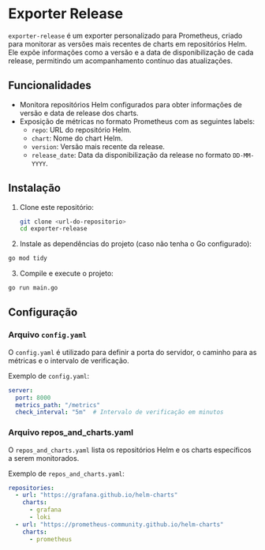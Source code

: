 # Exporter Release

`exporter-release` é um exporter personalizado para Prometheus, criado para monitorar as versões mais recentes de charts em repositórios Helm. Ele expõe informações como a versão e a data de disponibilização de cada release, permitindo um acompanhamento contínuo das atualizações.

## Funcionalidades

- Monitora repositórios Helm configurados para obter informações de versão e data de release dos charts.
- Exposição de métricas no formato Prometheus com as seguintes labels:
  - `repo`: URL do repositório Helm.
  - `chart`: Nome do chart Helm.
  - `version`: Versão mais recente da release.
  - `release_date`: Data da disponibilização da release no formato `DD-MM-YYYY`.

## Instalação

1. Clone este repositório:

   ```bash
   git clone <url-do-repositorio>
   cd exporter-release
   ```

2.	Instale as dependências do projeto (caso não tenha o Go configurado):
   ```bash
   go mod tidy
   ```

3.	Compile e execute o projeto:
   ```bash
   go run main.go
   ```


## Configuração

### Arquivo `config.yaml`

O `config.yaml` é utilizado para definir a porta do servidor, o caminho para as métricas e o intervalo de verificação.

Exemplo de `config.yaml`:

```yaml
server:
  port: 8000
  metrics_path: "/metrics"
  check_interval: "5m"  # Intervalo de verificação em minutos
```

### Arquivo repos_and_charts.yaml

O `repos_and_charts.yaml` lista os repositórios Helm e os charts específicos a serem monitorados.

Exemplo de `repos_and_charts.yaml`:

```yaml
repositories:
  - url: "https://grafana.github.io/helm-charts"
    charts:
      - grafana
      - loki
  - url: "https://prometheus-community.github.io/helm-charts"
    charts:
      - prometheus
```
